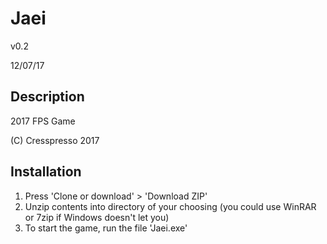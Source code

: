# Jaei

v0.2

12/07/17

## Description

2017 FPS Game

(C) Cresspresso 2017

## Installation

1. Press 'Clone or download' > 'Download ZIP'
2. Unzip contents into directory of your choosing (you could use WinRAR or 7zip if Windows doesn't let you)
3. To start the game, run the file 'Jaei.exe'


